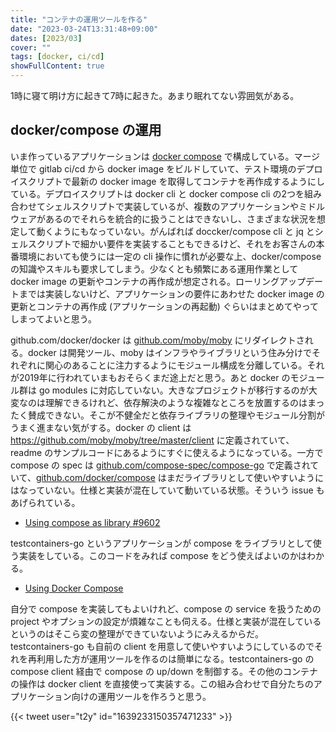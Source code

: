 ```yaml
---
title: "コンテナの運用ツールを作る"
date: "2023-03-24T13:31:48+09:00"
dates: [2023/03]
cover: ""
tags: [docker, ci/cd]
showFullContent: true
---
```


1時に寝て明け方に起きて7時に起きた。あまり眠れてない雰囲気がある。

## docker/compose の運用

いま作っているアプリケーションは [docker compose](https://docs.docker.com/compose/) で構成している。マージ単位で gitlab ci/cd から docker image をビルドしていて、テスト環境のデプロイスクリプトで最新の docker image を取得してコンテナを再作成するようにしている。デプロイスクリプトは docker cli と docker compose cli の2つを組み合わせてシェルスクリプトで実装しているが、複数のアプリケーションやミドルウェアがあるのでそれらを統合的に扱うことはできないし、さまざまな状況を想定して動くようにもなっていない。がんばれば doccker/compose cli と jq とシェルスクリプトで細かい要件を実装することもできるけど、それをお客さんの本番環境においても使うには一定の cli 操作に慣れが必要な上、docker/compose の知識やスキルも要求してしまう。少なくとも頻繁にある運用作業として docker image の更新やコンテナの再作成が想定される。ローリングアップデートまでは実装しないけど、アプリケーションの要件にあわせた docker image の更新とコンテナの再作成 (アプリケーションの再起動) ぐらいはまとめてやってしまってよいと思う。

github.com/docker/docker は [github.com/moby/moby](https://github.com/moby/moby) にリダイレクトされる。docker は開発ツール、moby はインフラやライブラリという住み分けでそれぞれに関心のあることに注力するようにモジュール構成を分離している。それが2019年に行われていまもおそらくまだ途上だと思う。あと docker のモジュール群は go modules に対応していない。大きなプロジェクトが移行するのが大変なのは理解できるけれど、依存解決のような複雑なところを放置するのはまったく賛成できない。そこが不健全だと依存ライブラリの整理やモジュール分割がうまく進まない気がする。docker の client は https://github.com/moby/moby/tree/master/client に定義されていて、readme のサンプルコードにあるようにすぐに使えるようになっている。一方で compose の spec は [github.com/compose-spec/compose-go](https://github.com/compose-spec/compose-go) で定義されていて、[github.com/docker/compose](https://github.com/docker/compose) はまだライブラリとして使いやすいようにはなっていない。仕様と実装が混在していて動いている状態。そういう issue もあげられている。

* [Using compose as library #9602](https://github.com/docker/compose/issues/9602)

testcontainers-go というアプリケーションが compose をライブラリとして使う実装をしている。このコードをみれば compose をどう使えばよいのかはわかる。

* [Using Docker Compose](https://golang.testcontainers.org/features/docker_compose/)

自分で compose を実装してもよいけれど、compose の service を扱うための project やオプションの設定が煩雑なことも伺える。仕様と実装が混在しているというのはそこら変の整理ができていないようにみえるからだ。testcontainers-go も自前の client を用意して使いやすいようにしているのでそれを再利用した方が運用ツールを作るのは簡単になる。testcontainers-go の compose client 経由で compose の up/down を制御する。その他のコンテナの操作は docker client を直接使って実装する。この組み合わせで自分たちのアプリケーション向けの運用ツールを作ろうと思う。

{{< tweet user="t2y" id="1639233150357471233" >}}
